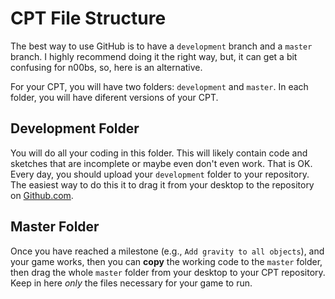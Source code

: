 # CPT File Structure

The best way to use GitHub is to have a `development` branch and a `master` branch. I highly recommend doing it the right way, but, it can get a bit confusing for n00bs, so, here is an alternative.

For your CPT, you will have two folders: `development` and `master`. In each folder, you will have diferent versions of your CPT.

## Development Folder
You will do all your coding in this folder. This will likely contain code and sketches that are incomplete or maybe even don't even work. That is OK. Every day, you should upload your `development` folder to your repository. The easiest way to do this it to drag it from your desktop to the repository on [Github.com](https://github.com).

## Master Folder
Once you have reached a milestone (e.g., `Add gravity to all objects`), and your game works, then you can **copy** the working code to the `master` folder, then drag the whole `master` folder from your desktop to your CPT repository. Keep in here *only* the files necessary for your game to run.
